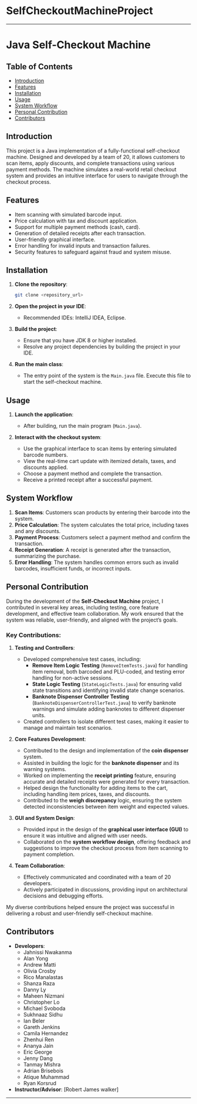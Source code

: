 # SelfCheckoutMachineProject
---

# Java Self-Checkout Machine

## Table of Contents
- [Introduction](#introduction)
- [Features](#features)
- [Installation](#installation)
- [Usage](#usage)
- [System Workflow](#system-workflow)
- [Personal Contribution](#personal-contribution)
- [Contributors](#contributors)

## Introduction
This project is a Java implementation of a fully-functional self-checkout machine. Designed and developed by a team of 20, it allows customers to scan items, apply discounts, and complete transactions using various payment methods. The machine simulates a real-world retail checkout system and provides an intuitive interface for users to navigate through the checkout process.

## Features
- Item scanning with simulated barcode input.
- Price calculation with tax and discount application.
- Support for multiple payment methods (cash, card).
- Generation of detailed receipts after each transaction.
- User-friendly graphical interface.
- Error handling for invalid inputs and transaction failures.
- Security features to safeguard against fraud and system misuse.

## Installation
1. **Clone the repository**:
    ```bash
    git clone <repository_url>
    ```

2. **Open the project in your IDE**:
    - Recommended IDEs: IntelliJ IDEA, Eclipse.

3. **Build the project**:
    - Ensure that you have JDK 8 or higher installed.
    - Resolve any project dependencies by building the project in your IDE.

4. **Run the main class**:
    - The entry point of the system is the `Main.java` file. Execute this file to start the self-checkout machine.

## Usage
1. **Launch the application**:
    - After building, run the main program (`Main.java`).
    
2. **Interact with the checkout system**:
    - Use the graphical interface to scan items by entering simulated barcode numbers.
    - View the real-time cart update with itemized details, taxes, and discounts applied.
    - Choose a payment method and complete the transaction.
    - Receive a printed receipt after a successful payment.

## System Workflow
1. **Scan Items**: Customers scan products by entering their barcode into the system.
2. **Price Calculation**: The system calculates the total price, including taxes and any discounts.
3. **Payment Process**: Customers select a payment method and confirm the transaction.
4. **Receipt Generation**: A receipt is generated after the transaction, summarizing the purchase.
5. **Error Handling**: The system handles common errors such as invalid barcodes, insufficient funds, or incorrect inputs.

## Personal Contribution
During the development of the **Self-Checkout Machine** project, I contributed in several key areas, including testing, core feature development, and effective team collaboration. My work ensured that the system was reliable, user-friendly, and aligned with the project’s goals.

### Key Contributions:
1. **Testing and Controllers**:
   - Developed comprehensive test cases, including:
     - **Remove Item Logic Testing** (`RemoveItemTests.java`) for handling item removal, both barcoded and PLU-coded, and testing error handling for non-active sessions.
     - **State Logic Testing** (`StateLogicTests.java`) for ensuring valid state transitions and identifying invalid state change scenarios.
     - **Banknote Dispenser Controller Testing** (`BanknoteDispenserControllerTest.java`) to verify banknote warnings and simulate adding banknotes to different dispenser units.
   - Created controllers to isolate different test cases, making it easier to manage and maintain test scenarios.

2. **Core Features Development**:
   - Contributed to the design and implementation of the **coin dispenser** system.
   - Assisted in building the logic for the **banknote dispenser** and its warning systems.
   - Worked on implementing the **receipt printing** feature, ensuring accurate and detailed receipts were generated for every transaction.
   - Helped design the functionality for adding items to the cart, including handling item prices, taxes, and discounts.
   - Contributed to the **weigh discrepancy** logic, ensuring the system detected inconsistencies between item weight and expected values.

3. **GUI and System Design**:
   - Provided input in the design of the **graphical user interface (GUI)** to ensure it was intuitive and aligned with user needs.
   - Collaborated on the **system workflow design**, offering feedback and suggestions to improve the checkout process from item scanning to payment completion.

4. **Team Collaboration**:
   - Effectively communicated and coordinated with a team of 20 developers.
   - Actively participated in discussions, providing input on architectural decisions and debugging efforts.

My diverse contributions helped ensure the project was successful in delivering a robust and user-friendly self-checkout machine.

## Contributors
- **Developers**:
    - Jahnissi Nwakanma
    - Alan Yong 
    - Andrew Matti
    - Olivia Crosby
    - Rico Manalastas
    - Shanza Raza
    - Danny Ly
    - Maheen Nizmani
    - Christopher Lo
    - Michael Svoboda
    - Sukhnaaz Sidhu
    - Ian Beler
    - Gareth Jenkins
    - Camila Hernandez
    - Zhenhui Ren
    - Ananya Jain
    - Eric George
    - Jenny Dang
    - Tanmay Mishra
    - Adrian Brisebois
    - Atique Muhammad
    - Ryan Korsrud
- **Instructor/Advisor**: [Robert James walker]

---

